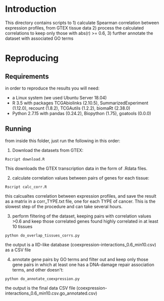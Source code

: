 # Introduction

This directory contains scripts to 1) calculate Spearman correlation between
expression profiles, from GTEX tissue data 2) process the calculated correlations
to keep only those with abs(r) >= 0.6, 3) further annotate the dataset with associated
GO terms

# Reproducing

## Requirements

in order to reproduce the results you will need:

  - a Linux system (we used Ubuntu Server 18.04)
  - R 3.5 with packages TCGAbiolinks (2.10.5), SummarizedExperiment (1.12.0), recount (1.8.2),
    TCGAutils (1.2.2), biomaRt (2.38.0)
  - Python 2.7.15 with pandas (0.24.2), Biopython (1.75), goatools (0.0.0)

## Running

from inside this folder, just run the following in this order:

1) Download the datasets from GTEX:

```
Rscript download.R
```

This downloads the GTEX transcription data in the form of .Rdata files.

2) calculate correlation values between pairs of genes for each tissue:

```
Rscript calc_corr.R
```

this calcualtes correlation between expression profiles, and save the result
as a matrix in a corr_TYPE.txt file, one for each TYPE of cancer. This is the
slowest step of the procedure and can take several hours.

3) perform filtering of the dataset, keeping pairs with correlation values >0.6
and keep those correlated genes found highly correlated in at least 10 tissues

```
python do_overlap_tissues_corrs.py
```

the output is a IID-like database (coexpression-interactions_0.6_min10.csv) as
a CSV file

4) annotate gene pairs by GO terms and filter out and keep only those gene pairs
in which at least one has a DNA-damage repair association terms, and other doesn't:

```
python do_annotate_coexpression.py
```

the output is the final data CSV file (coexpression-interactions_0.6_min10.csv.go_annotated.csv)


